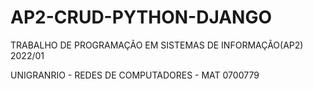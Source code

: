 # AP2-CRUD-PYTHON-DJANGO

TRABALHO DE PROGRAMAÇÃO EM SISTEMAS DE INFORMAÇÃO(AP2) 2022/01

UNIGRANRIO - REDES DE COMPUTADORES - MAT 0700779
